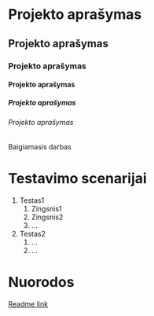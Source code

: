 # Projekto aprašymas
## Projekto aprašymas
### Projekto aprašymas
#### Projekto aprašymas
##### Projekto aprašymas
###### Projekto aprašymas

Baigiamasis darbas

# Testavimo scenarijai
1. Testas1
   1. Zingsnis1
   2. Zingsnis2
   3. ...
2. Testas2
   1. ...
   2. ...

# Nuorodos
[Readme link](https://docs.github.com/en/get-started/writing-on-github/getting-started-with-writing-and-formatting-on-github/basic-writing-and-formatting-syntax)






